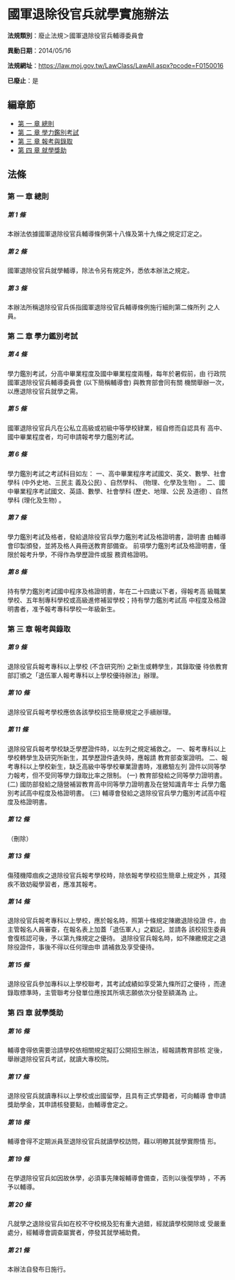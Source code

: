 # 國軍退除役官兵就學實施辦法

**法規類別**：廢止法規＞國軍退除役官兵輔導委員會

**異動日期**：2014/05/16  

**法規網址**：https://law.moj.gov.tw/LawClass/LawAll.aspx?pcode=F0150016

**已廢止**：是


## 編章節
* [第 一 章 總則](#第-一-章-總則)
* [第 二 章 學力鑑別考試](#第-二-章-學力鑑別考試)
* [第 三 章 報考與錄取](#第-三-章-報考與錄取)
* [第 四 章 就學獎助](#第-四-章-就學獎助)
## 法條
### 第 一 章 總則

##### 第 1 條
本辦法依據國軍退除役官兵輔導條例第十八條及第十九條之規定訂定之。

##### 第 2 條
國軍退除役官兵就學輔導，除法令另有規定外，悉依本辦法之規定。

##### 第 3 條
本辦法所稱退除役官兵係指國軍退除役官兵輔導條例施行細則第二條所列
之人員。

### 第 二 章 學力鑑別考試

##### 第 4 條
學力鑑別考試，分高中畢業程度及國中畢業程度兩種，每年於暑假前，由
行政院國軍退除役官兵輔導委員會 (以下簡稱輔導會) 與教育部會同有關
機關舉辦一次，以應退除役官兵就學之需。

##### 第 5 條
國軍退除役官兵凡在公私立高級或初級中等學校肄業，經自修而自認具有
高中、國中畢業程度者，均可申請報考學力鑑別考試。

##### 第 6 條
學力鑑別考試之考試科目如左：
一、高中畢業程序考試國文、英文、數學、社會學科 (中外史地、三民主
    義及公民) 、自然學科、 (物理、化學及生物) 。
二、國中畢業程序考試國文、英語、數學、社會學科 (歷史、地理、公民
    及道德) 、自然學科 (理化及生物) 。


##### 第 7 條
學力鑑別考試及格者，發給退除役官兵學力鑑別考試及格證明書，證明書
由輔導會印製頒發，並將及格人員冊送教育部備查。
前項學力鑑別考試及格證明書，僅限於報考升學，不得作為學歷證件或服
務資格證明。

##### 第 8 條
持有學力鑑別考試國中程序及格證明書，年在二十四歲以下者，得報考高
級職業學校、五年制專科學校或高級進修補習學校；持有學力鑑別考試高
中程度及格證明書者，准予報考專科學校一年級新生。

### 第 三 章 報考與錄取

##### 第 9 條
退除役官兵報考專科以上學校 (不含研究所) 之新生或轉學生，其錄取優
待依教育部訂頒之「退伍軍人報考專科以上學校優待辦法」辦理。

##### 第 10 條
退除役官兵報考學校應依各該學校招生簡章規定之手續辦理。

##### 第 11 條
退除役官兵報考學校缺乏學歷證件時，以左列之規定補救之。
一、報考專科以上學校轉學生及研究所新生，其學歷證件遺失時，應報請
    教育部查案證明。
二、報考專科以上學校新生，缺乏高級中等學校畢業證書時，准繳驗左列
    證件以同等學力報考，但不受同等學力錄取比率之限制。
 (一) 教育部發給之同等學力證明書。
 (二) 國防部發給之隨營補習教育高中同等學力證明書及在營知識青年士
      兵學力鑑別考試高中程度及格證明書。
 (三) 輔導會發給之退除役官兵學力鑑別考試高中程度及格證明書。


##### 第 12 條
（刪除）

##### 第 13 條
傷殘機障痼疾之退除役官兵報考學校時，除依報考學校招生簡章上規定外
，其殘疾不致妨礙學習者，應准其報考。

##### 第 14 條
退除役官兵報考專科以上學校，應於報名時，照第十條規定陳繳退除役證
件，由主管報名人員審查，在報名表上加蓋「退伍軍人」之戳記，並請各
該校招生委員會復核認可後，予以第九條規定之優待。
退除役官兵報名時，如不陳繳規定之退除役證件，事後不得以任何理由申
請補救及享受優待。

##### 第 15 條
退除役官兵參加專科以上學校聯考，其考試成績如享受第九條所訂之優待
，而達錄取標準時，主管聯考分發單位應按其所填志願依次分發至額滿為
止。

### 第 四 章 就學獎助

##### 第 16 條
輔導會得依需要洽請學校依相關規定擬訂公開招生辦法，經報請教育部核
定後，舉辦退除役官兵考試，就讀大專校院。

##### 第 17 條
退除役官兵就讀專科以上學校或出國留學，且具有正式學籍者，可向輔導
會申請獎助學金，其申請核發要點，由輔導會定之。

##### 第 18 條
輔導會得不定期派員至退除役官兵就讀學校訪問，藉以明瞭其就學實際情
形。

##### 第 19 條
在學退除役官兵如因故休學，必須事先陳報輔導會備查，否則以後復學時
，不再予以輔導。

##### 第 20 條
凡就學之退除役官兵如在校不守校規及犯有重大過錯，經就讀學校開除或
受嚴重處分，經輔導會調查屬實者，停發其就學補助費。

##### 第 21 條
本辦法自發布日施行。


